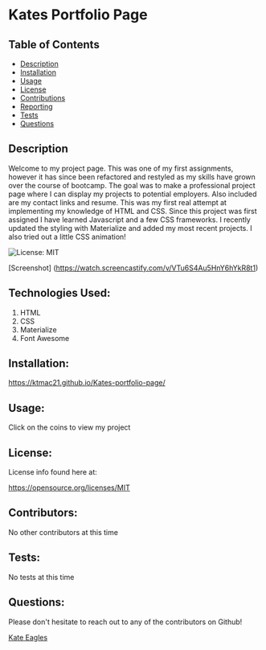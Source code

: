 # Kates Portfolio Page

## Table of Contents

* [Description](#Description)
* [Installation](#Installation)
* [Usage](#Usage)
* [License](#License)
* [Contributions](#Contributions)
* [Reporting](#Reporting)
* [Tests](#Tests)
* [Questions](#Questions)

## Description 

Welcome to my project page. This was one of my first assignments, however it has since been refactored and restyled as my skills have grown over the course of bootcamp. The goal was to make a professional project page where I can display my projects to potential employers. Also included are my contact links and resume.
This was my first real attempt at implementing my knowledge of HTML and CSS. Since this project was first assigned I have learned Javascript and a few CSS frameworks. I recently updated the styling with Materialize and added my most recent projects. I also tried out a little CSS animation! 

![License: MIT](https://img.shields.io/badge/License-MIT-yellow.svg)


[Screenshot] (https://watch.screencastify.com/v/VTu6S4Au5HnY6hYkR8t1)

## Technologies Used:

1. HTML
2. CSS
3. Materialize
4. Font Awesome


## Installation:

https://ktmac21.github.io/Kates-portfolio-page/

## Usage:

Click on the coins to view my project    

## License: 

 License info found here at: 

https://opensource.org/licenses/MIT

## Contributors:

No other contributors at this time

## Tests:

No tests at this time

## Questions:

Please don't hesitate to reach out to any of the contributors on Github!

[Kate Eagles](https://github.com/ktmac21)  


